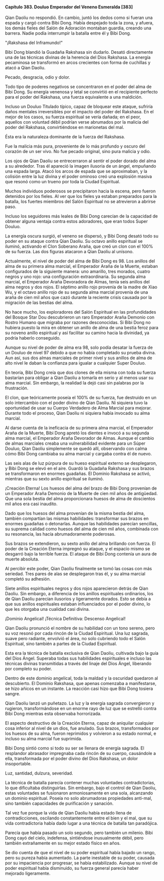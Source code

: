 
#### Capítulo 383. Douluo Emperador del Veneno Esmeralda [383]


Qian Daoliu no respondió. En cambio, juntó los dedos como si fueran una espada y cargó contra Bibi Dong. Había despejado toda la zona, y afuera, los demás fieles del Salón de Adoración montaban guardia, creando una barrera. Nadie podía interrumpir la batalla entre él y Bibi Dong.

"¡Rakshasa del Inframundo!"

Bibi Dong blandió la Guadaña Rakshasa sin dudarlo. Desató directamente una de las técnicas divinas de la herencia del Dios Rakshasa. La energía pecaminosa se transformó en arcos crecientes con forma de cuchillas y atacó a Qian Daoliu.

Pecado, desgracia, odio y dolor.

Todo tipo de poderes negativos se concentraron en el poder del alma de Bibi Dong. Su energía venenosa y letal se convirtió en el recipiente perfecto para el poder del Rakshasa, una fuerza equivalente a una maldición.

Incluso un Douluo Titulado típico, capaz de bloquear este ataque, sufriría daños mentales irreversibles por el impacto del poder del Rakshasa. En el mejor de los casos, su fuerza espiritual se vería dañada; en el peor, aquellos con voluntad débil podrían verse abrumados por la malicia del poder del Rakshasa, convirtiéndose en marionetas del mal.

Ésta era la naturaleza dominante de la fuerza del Rakshasa.

Fue la malicia más pura, proveniente de lo más profundo y oscuro del corazón de un ser vivo. No fue pecado original, sino pura malicia y odio.

Los ojos de Qian Daoliu se entrecerraron al sentir el poder dorado del alma a su alrededor. Tras él apareció la imagen ilusoria de un ángel, empuñando una espada larga. Atacó los arcos de espada que se aproximaban, y la colisión entre la luz divina y el poder ominoso creó una explosión masiva que resonó como un trueno por toda la Ciudad Espiritual.

Muchos individuos poderosos se precipitaron hacia la escena, pero fueron detenidos por los fieles. Al ver que los fieles ya estaban preparados para la batalla, los fuertes miembros del Salón Espiritual no se atrevieron a abrirse paso.

Incluso los seguidores más leales de Bibi Dong carecían de la capacidad de obtener alguna ventaja contra estos adoradores, que eran todos Super Douluo.

La energía oscura surgió, el veneno se dispersó, y Bibi Dong desató todo su poder en su ataque contra Qian Daoliu. Su octavo anillo espiritual se iluminó, activando el Clon Soberano Araña, que creó un clon con el 100% de su fuerza. Las dos figuras atacaron a Qian Daoliu al unísono.

Actualmente, el nivel de poder del alma de Bibi Dong es 98. Los anillos del alma de su primera alma marcial, el Emperador Araña de la Muerte, estaban configurados de la siguiente manera: uno amarillo, tres morados, cuatro negros y uno rojo: una configuración extraordinaria. Su segunda alma marcial, el Emperador Araña Devoradora de Almas, tenía seis anillos del alma negros y dos rojos. El séptimo anillo rojo provenía de la madre de Xiao Wu, y el octavo anillo rojo de su segunda alma marcial provenía de una araña de cien mil años que cazó durante la reciente crisis causada por la migración de las bestias del alma.

No hace mucho, los exploradores del Salón Espiritual en las profundidades del Bosque Star Dou descubrieron un raro Emperador Araña Demonio con Rostro Humano que migraba por razones desconocidas. Si Bibi Dong no hubiera puesto la mira en obtener un anillo de alma de una bestia feroz para su noveno anillo espiritual y así facilitar su camino hacia la divinidad, ya podría haberlo conseguido.

Aunque su nivel de poder de alma era 98, solo podía desatar la fuerza de un Douluo de nivel 97 debido a que no había completado su prueba divina. Aun así, sus dos almas marciales de primer nivel y sus anillos de alma de alto nivel le daban la confianza para igualar a cualquier Super Douluo.

En teoría, Bibi Dong creía que dos clones de ella misma con toda su fuerza bastarían para obligar a Qian Daoliu a tomarla en serio y al menos usar su alma marcial. Sin embargo, la realidad la dejó casi sin palabras por la frustración.

El clon, que teóricamente poseía el 100% de su fuerza, fue destruido en un solo intercambio con el poder divino de Qian Daoliu. Ni siquiera tuvo la oportunidad de usar su Cuerpo Verdadero de Alma Marcial para mejorar. Durante todo el proceso, Qian Daoliu ni siquiera había invocado su alma marcial.

Al darse cuenta de la ineficacia de su primera alma marcial, el Emperador Araña de la Muerte, Bibi Dong apretó los dientes e invocó a su segunda alma marcial, el Emperador Araña Devorador de Almas. Aunque el cambio de almas marciales creaba una vulnerabilidad evidente para un Súper Douluo, Qian Daoliu simplemente se quedó allí, observando con calma cómo Bibi Dong cambiaba su alma marcial y cargaba contra él de nuevo.

Las seis alas de luz púrpura de su hueso espiritual externo se desplegaron, y Bibi Dong se elevó en el aire. Guardó la Guadaña Rakshasa y sus brazos se transformaron en enormes guadañas. El Dominio Rakshasa se activó, mientras que su sexto anillo espiritual se iluminó.

¡Creación Eterna! Los huesos del alma del brazo de Bibi Dong provenían de un Emperador Araña Demonio de la Muerte de cien mil años de antigüedad. Que una sola bestia del alma proporcionara huesos de alma de doscientos mil años era casi inaudito.

Dado que los huesos del alma provenían de la misma bestia del alma, también compartían las mismas habilidades: transformar sus brazos en enormes guadañas o detonarlas. Aunque las habilidades parecían sencillas, su suprema calidad como huesos del alma de cien mil años, combinada con su resonancia, las hacía abrumadoramente poderosas.

Sus brazos se extendieron, su sexto anillo del alma brillando con fuerza. El poder de la Creación Eterna impregnó su ataque, y el espacio mismo se desgarró bajo la terrible fuerza. El ataque de Bibi Dong contenía un aura de muerte absoluta.

Al percibir este poder, Qian Daoliu finalmente se tomó las cosas con más seriedad. Tres pares de alas se desplegaron tras él, y su alma marcial completó su adhesión.

Siete anillos espirituales negros y dos rojos aparecieron detrás de Qian Daoliu. Sin embargo, a diferencia de los anillos espirituales ordinarios, los de Qian Daoliu parecían ilusorios y ligeramente dorados. Esto se debía a que sus anillos espirituales estaban influenciados por el poder divino, lo que les otorgaba una cualidad casi divina.

¡Dominio Angelical! ¡Técnica Definitiva: Descenso Angelical!

Qian Daoliu pronunció el nombre de su habilidad con un tono sereno, pero su voz resonó por cada rincón de la Ciudad Espiritual. Una luz sagrada, suave pero radiante, envolvió el área, no solo cubriendo todo el Salón Espiritual, sino también a partes de la Ciudad Espiritual.

Esta era la técnica de batalla exclusiva de Qian Daoliu, cultivada bajo la guía del Dios Ángel. Superaba todas sus habilidades espirituales e incluso las técnicas divinas transmitidas a través del linaje del Dios Ángel, liberando por completo su poder.

Dentro de este dominio angelical, toda la maldad y la oscuridad quedaron al descubierto. El Dominio Rakshasa, que apenas comenzaba a manifestarse, se hizo añicos en un instante. La reacción casi hizo que Bibi Dong tosiera sangre.

Qian Daoliu lanzó un puñetazo. La luz y la energía sagrada convergieron y rugieron, transformándose en un enorme rayo de luz que se estrelló contra Bibi Dong mientras esta observaba horrorizada.

El aspecto destructivo de la Creación Eterna, capaz de aniquilar cualquier cosa inferior al nivel de un dios, fue anulado. Sus brazos, transformados por los huesos de su alma, fueron reprimidos y volvieron a su estado normal, e incluso su alma marcial fue suprimida.

Bibi Dong sintió como si todo su ser se llenara de energía sagrada. El resplandor abrasador impregnaba cada rincón de su cuerpo, causándole a ella, transformada por el poder divino del Dios Rakshasa, un dolor insoportable.

Luz, santidad, dulzura, severidad.

La técnica de batalla parecía contener muchas voluntades contradictorias, lo que dificultaba distinguirlas. Sin embargo, bajo el control de Qian Daoliu, estas voluntades se fusionaron armoniosamente en una sola, alcanzando un dominio espiritual. Poseía no solo abrumadoras propiedades anti-mal, sino también capacidades de purificación y sanación.

Tal vez fue porque la vida de Qian Daoliu había estado llena de contradicciones, oscilando constantemente entre el bien y el mal, que su vida contradictoria había dado lugar a una técnica de batalla tan paradójica.

Parecía que había pasado un solo segundo, pero también un milenio. Bibi Dong cayó del cielo, indefensa, sintiéndose inusualmente débil, pero también extrañamente en su mejor estado físico en años.

Se dio cuenta de que el nivel de su poder espiritual había bajado un rango, pero su pureza había aumentado. La parte inestable de su poder, causada por su impaciencia por progresar, se había estabilizado. Aunque su nivel de poder espiritual había disminuido, su fuerza general parecía haber mejorado ligeramente.